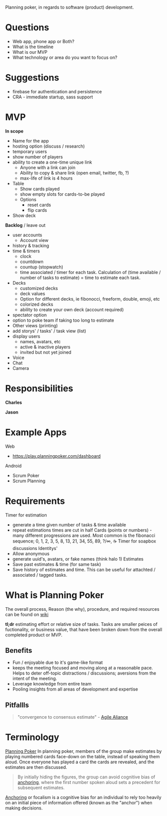 Planning poker, in regards to software (product) development.


# Questions

- Web app, phone app or Both?
- What is the timeline
- What is our MVP
- What technology or area do you want to focus on?



# Suggestions

- firebase for authentication and persistence
- CRA - immediate startup, sass support


# MVP

**In scope**

- Name for the app
- hosting option (discuss / research)
- temporary users
- show number of players
- ability to create a one-time unique link
  - Anyone with a link can join
  - Ability to copy & share link (open email, twitter, fb, ?)
  - max-life of link is 4 hours
- Table
  - Show cards played
  - show empty slots for cards-to-be played
  - Options
    - reset cards
    - flip cards
- Show deck



**Backlog** / leave out

- user accounts
  - Account view
- history & tracking
- time & timers
  - clock
  - countdown
  - countup (stopwatch)
  - time associated / timer for each task. Calculation of (time available / number of tasks to estimate) = time to estimate each task.
- Decks
  - customized decks
  - deck values
  - Option for different decks, ie fibonocci, freeform, double, emoji, etc
  - colorized decks
  - ability to create your own deck (account required)
- spectator option
- option to poke team if taking too long to estimate
- Other views (printing)
- add storys' / tasks' / task view (list)
- display users
  - names, avatars, etc
  - active & inactive players
  - invited but not yet joined
- Voice
- Chat
- Camera



# Responsibilities

**Charles**


**Jason**



# Example Apps

Web
- https://play.planningpoker.com/dashboard

Android
- Scrum Poker
- Scrum Planning


# Requirements

Timer for estimation
- generate a time given number of tasks & time available
- repeat estimations times are cut in half
Cards (points or numbers) - many different progressions are used. Most common is the fibonacci sequence; 0, 1, 2, 3, 5, 8, 13, 21, 34, 55, 89, ?/∞, ☕️
Timer for soapbox discussions
Identitys'
- Allow anonymous
- generate uuid's, avatars, or fake names (think halo 1)
Estimates
- Save past estimates & time (for same task)
- Save history of estimates and time. This can be useful for attachted / associated / tagged tasks.


# What is Planning Poker

The overall process, Reason (the why), procedure, and required resources can be found on [wiki](https://en.wikipedia.org/wiki/Planning_poker)

**tl;dr** estimating effort or relative size of tasks. Tasks are smaller peices of fuctionality, or business value, that have been broken down from the overall completed product or MVP.


## Benefits

- Fun / enjoyable due to it's game-like format
- keeps the meeting focused and moving along at a reasonable pace. Helps to deter off-topic distractions / discussions; aversions from the intent of the meeting.
- Leverage knowledge from entire team
- Pooling insights from all areas of development and expertise


## Pitfallls

> "convergence to consensus estimate" - [Agile Aliance](https://www.agilealliance.org/glossary/poker/)


# Terminology

[Planning Poker](https://en.wikipedia.org/wiki/Planning_poker) In planning poker, members of the group make estimates by playing numbered cards face-down on the table, instead of speaking them aloud. Once everyone has played a card the cards are revealed, and the estimates are then discussed.
> By initially hiding the figures, the group can avoid cognitive bias of [anchoring](https://en.wikipedia.org/wiki/Anchoring), where the first number spoken aloud sets a precedent for subsequent estimates.

[Anchoring](https://en.wikipedia.org/wiki/Anchoring) or focalism is a cognitive bias for an individual to rely too heavily on an initial piece of information offered (known as the "anchor") when making decisions.

